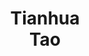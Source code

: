---
layout: page
title: Tianhua<br>Tao
description: PhD student, UW
img: assets/img/students/tianhua.jpeg
importance: 7
redirect: https://www.taotianhua.com/
category: "Alumni"
---